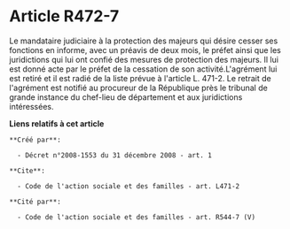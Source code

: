 # Article R472-7

Le mandataire judiciaire à la protection des majeurs qui désire cesser ses fonctions en informe, avec un préavis de deux
mois, le préfet ainsi que les juridictions qui lui ont confié des mesures de protection des majeurs. Il lui est donné acte
par le préfet de la cessation de son activité.L'agrément lui est retiré et il est radié de la liste prévue à l'article L.
471-2. Le retrait de l'agrément est notifié au procureur de la République près le tribunal de grande instance du chef-lieu de
département et aux juridictions intéressées.

**Liens relatifs à cet article**

	**Créé par**:

	  - Décret n°2008-1553 du 31 décembre 2008 - art. 1

	**Cite**:

	  - Code de l'action sociale et des familles - art. L471-2

	**Cité par**:

	  - Code de l'action sociale et des familles - art. R544-7 (V)
